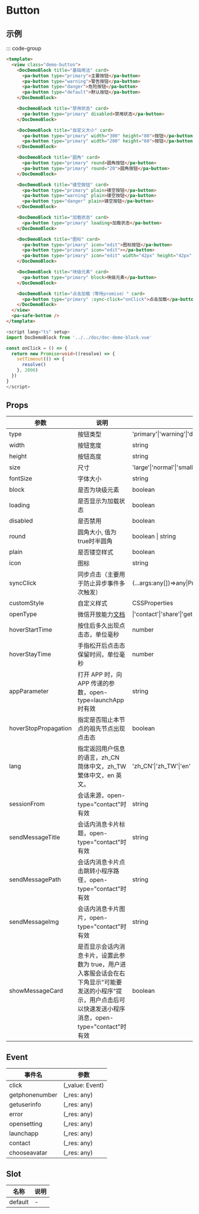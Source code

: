 # Button

## 示例

<!--codes start-->

::: code-group

```html [template]
<template>
  <view class="demo-button">
    <DocDemoBlock title="基础用法" card>
      <pa-button type="primary">主要按钮</pa-button>
      <pa-button type="warning">警告按钮</pa-button>
      <pa-button type="danger">危险按钮</pa-button>
      <pa-button type="default">默认按钮</pa-button>
    </DocDemoBlock>

    <DocDemoBlock title="禁用状态" card>
      <pa-button type="primary" disabled>禁用状态</pa-button>
    </DocDemoBlock>

    <DocDemoBlock title="自定义大小" card>
      <pa-button type="primary" width="300" height="80">按钮</pa-button>
      <pa-button type="primary" width="200" height="60">按钮</pa-button>
    </DocDemoBlock>

    <DocDemoBlock title="圆角" card>
      <pa-button type="primary" round>圆角按钮</pa-button>
      <pa-button type="primary" round="20">圆角按钮</pa-button>
    </DocDemoBlock>

    <DocDemoBlock title="镂空按钮" card>
      <pa-button type="primary" plain>镂空按钮</pa-button>
      <pa-button type="warning" plain>镂空按钮</pa-button>
      <pa-button type="danger" plain>镂空按钮</pa-button>
    </DocDemoBlock>

    <DocDemoBlock title="加载状态" card>
      <pa-button type="primary" loading>加载状态</pa-button>
    </DocDemoBlock>

    <DocDemoBlock title="图标" card>
      <pa-button type="primary" icon="edit">图标按钮</pa-button>
      <pa-button type="primary" icon="edit"></pa-button>
      <pa-button type="primary" icon="edit" width="42px" height="42px" round></pa-button>
    </DocDemoBlock>

    <DocDemoBlock title="块级元素" card>
      <pa-button type="primary" block>块级元素</pa-button>
    </DocDemoBlock>

    <DocDemoBlock title="点击加载（等待promise）" card>
      <pa-button type="primary" :sync-click="onClick">点击加载</pa-button>
    </DocDemoBlock>
  </view>
  <pa-safe-bottom />
</template>
```
```ts [script]
<script lang="ts" setup>
import DocDemoBlock from '../../doc/doc-demo-block.vue'

const onClick = () => {
  return new Promise<void>((resolve) => {
    setTimeout(() => {
      resolve()
    }, 2000)
  })
}
</script>
```

<!--codes end-->

## Props

<!--props start-->

| 参数 | 说明 | 类型 | 默认值 |
| --- | ----- | --- | --- |
| type | 按钮类型 | 'primary'\|'warning'\|'danger'\|'default' |  'primary' |
| width | 按钮宽度 | string | - |
| height | 按钮高度 | string | - |
| size | 尺寸 | 'large'\|'normal'\|'small'\|'mini' |  'normal' |
| fontSize | 字体大小 | string | - |
| block | 是否为块级元素 | boolean | - |
| loading | 是否显示为加载状态 | boolean | - |
| disabled | 是否禁用 | boolean | - |
| round | 圆角大小, 值为true时半圆角 | boolean \| string | - |
| plain | 是否镂空样式 | boolean | - |
| icon | 图标 | string | - |
| syncClick | 同步点击（主要用于防止异步事件多次触发） | (...args:any[])=\>any\|Promise\<any\> | - |
| customStyle | 自定义样式 | CSSProperties | - |
| openType | 微信开放能力[文档](https://developers.weixin.qq.com/miniprogram/dev/component/button.html) | \|'contact'\|'share'\|'getPhoneNumber'\|'getUserInfo'\|'launchApp'\|'openSetting'\|'feedback'\|'chooseAvatar' | - |
| hoverStartTime | 按住后多久出现点击态，单位毫秒 | number | - |
| hoverStayTime | 手指松开后点击态保留时间，单位毫秒 | number | - |
| appParameter | 打开 APP 时，向 APP 传递的参数，open-type=launchApp时有效 | string | - |
| hoverStopPropagation | 指定是否阻止本节点的祖先节点出现点击态 | boolean | - |
| lang | 指定返回用户信息的语言，zh_CN 简体中文，zh_TW 繁体中文，en 英文。 | 'zh_CN'\|'zh_TW'\|'en' | - |
| sessionFrom | 会话来源，open-type="contact"时有效 | string | - |
| sendMessageTitle | 会话内消息卡片标题，open-type="contact"时有效 | string | - |
| sendMessagePath | 会话内消息卡片点击跳转小程序路径，open-type="contact"时有效 | string | - |
| sendMessageImg | 会话内消息卡片图片，open-type="contact"时有效 | string | - |
| showMessageCard | 是否显示会话内消息卡片，设置此参数为 true，用户进入客服会话会在右下角显示"可能要发送的小程序"提示，用户点击后可以快速发送小程序消息，open-type="contact"时有效 | boolean | - |

<!--props end-->

## Event

<!--event start-->

| 事件名 | 参数 |
| --- | --- |
| click | (_value: Event)  |
| getphonenumber | (_res: any)  |
| getuserinfo | (_res: any)  |
| error | (_res: any)  |
| opensetting | (_res: any)  |
| launchapp | (_res: any)  |
| contact | (_res: any)  |
| chooseavatar | (_res: any)  |

<!--event end-->

## Slot

<!--slot start-->

| 名称 | 说明 |
| --- | --- |
| default | - |

<!--slot end-->

